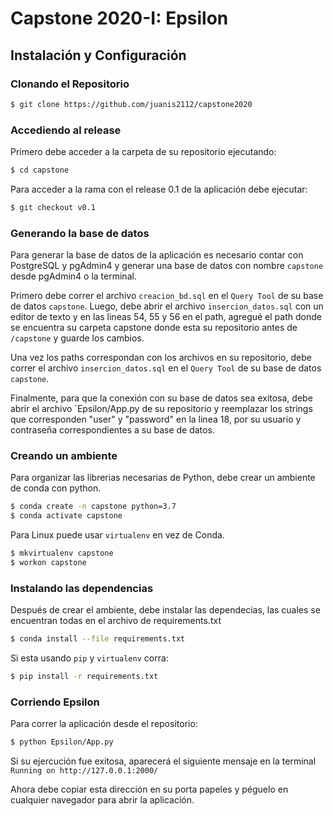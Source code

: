 # Capstone 2020-I: Epsilon 
## Instalación y Configuración

### Clonando el Repositorio

```bash
$ git clone https://github.com/juanis2112/capstone2020
```

### Accediendo al release

Primero debe acceder a la carpeta de su repositorio ejecutando:

```bash
$ cd capstone
```

Para acceder a la rama con el release 0.1 de la aplicación debe ejecutar:

```bash
$ git checkout v0.1
```

### Generando la base de datos

Para generar la base de datos de la aplicación es necesario contar con PostgreSQL y pgAdmin4 y generar una base de datos con nombre `capstone` desde pgAdmin4 o la terminal. 

Primero debe correr el archivo `creacion_bd.sql` en el `Query Tool` de su base de datos `capstone`. Luego, debe abrir el archivo `insercion_datos.sql` con un editor de texto y en las lineas 54, 55 y 56 en el path, agregué el path donde se encuentra su carpeta capstone donde esta su repositorio antes de `/capstone` y guarde los cambios.

Una vez los paths correspondan con los archivos en su repositorio, debe correr el archivo `insercion_datos.sql` en el `Query Tool` de su base de datos `capstone`.

Finalmente, para que la conexión con su base de datos sea exitosa, debe abrir el archivo `Epsilon/App.py de su repositorio y reemplazar los strings que corresponden "user" y "password" en la linea 18, por su usuario y contraseña correspondientes a su base de datos.

### Creando un ambiente 

Para organizar las librerias necesarias de Python, debe crear un ambiente de conda con python.

```bash
$ conda create -n capstone python=3.7
$ conda activate capstone
```

Para Linux puede usar `virtualenv` en vez de Conda.

```bash
$ mkvirtualenv capstone
$ workon capstone
```

### Instalando las dependencias


Después de crear el ambiente, debe instalar las dependecias, las cuales se encuentran todas en el archivo de requirements.txt

```bash
$ conda install --file requirements.txt
```

Si esta usando `pip` y `virtualenv` corra:

```bash
$ pip install -r requirements.txt 
```

### Corriendo Epsilon

Para correr la aplicación desde el repositorio:

```bash
$ python Epsilon/App.py
```
Si su ejercución fue exitosa, aparecerá el siguiente mensaje en la terminal
`Running on http://127.0.0.1:2000/`

Ahora debe copiar esta dirección en su porta papeles y péguelo en cualquier navegador para abrir la aplicación.




